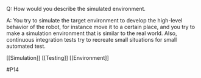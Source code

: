 Q: How would you describe the simulated environment.

A: You try to simulate the target environment to develop the high-level behavior of the robot, for instance move it to a certain place, and you try to make a simulation environment that is similar to the real world. Also, continuous integration tests try to recreate small situations for small automated test.

[[Simulation]]
[[Testing]]
[[Environment]]

#P14 